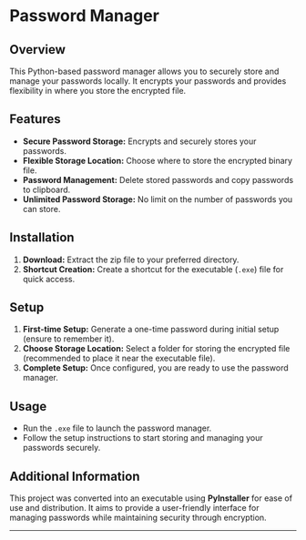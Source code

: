 # Password Manager

## Overview
This Python-based password manager allows you to securely store and manage your passwords locally. It encrypts your passwords and provides flexibility in where you store the encrypted file.

## Features
- **Secure Password Storage:** Encrypts and securely stores your passwords.
- **Flexible Storage Location:** Choose where to store the encrypted binary file.
- **Password Management:** Delete stored passwords and copy passwords to clipboard.
- **Unlimited Password Storage:** No limit on the number of passwords you can store.

## Installation
1. **Download:** Extract the zip file to your preferred directory.
2. **Shortcut Creation:** Create a shortcut for the executable (`.exe`) file for quick access.

## Setup
1. **First-time Setup:** Generate a one-time password during initial setup (ensure to remember it).
2. **Choose Storage Location:** Select a folder for storing the encrypted file (recommended to place it near the executable file).
3. **Complete Setup:** Once configured, you are ready to use the password manager.

## Usage
- Run the `.exe` file to launch the password manager.
- Follow the setup instructions to start storing and managing your passwords securely.

## Additional Information
This project was converted into an executable using **PyInstaller** for ease of use and distribution. It aims to provide a user-friendly interface for managing passwords while maintaining security through encryption.

---
